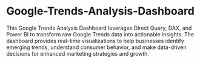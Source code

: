 # Google-Trends-Analysis-Dashboard
This Google Trends Analysis Dashboard leverages Direct Query, DAX, and Power BI to transform raw Google Trends data into actionable insights. The dashboard provides real-time visualizations to help businesses identify emerging trends, understand consumer behavior, and make data-driven decisions for enhanced marketing strategies and growth.
